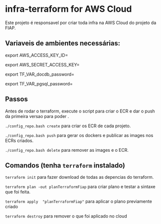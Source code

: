 # infra-terraform for AWS Cloud

Este projeto é responsavel por criar toda infra na AWS Cloud do projeto da FIAP.


## Variaveis de ambientes necessárias:

export AWS_ACCESS_KEY_ID=

export AWS_SECRET_ACCESS_KEY=

export TF_VAR_docdb_password=

export TF_VAR_pgsql_password=

## Passos

Antes de rodar o terraform, execute o script para criar o ECR e dar o push da primeira versao para poder .

`./config_repo.bash create` para criar os ECR de cada projeto.

`./config_repo.bash push` para gerar os dockers e publicar as images nos ECRs criados.

`./config_repo.bash delete` para remover as images e o ECR.


## Comandos (tenha `terraform` instalado)

`terraform init` para fazer download de todas as depencias do terraform.

`terraform plan -out planTerraformFiap` para criar plano e testar a sintaxe que foi feita.

`terraform apply  "planTerraformFiap"` para aplicar o plano previamente criado

`terraform destroy` para remover o que foi aplicado no cloud 